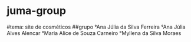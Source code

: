 # juma-group 
#tema: site de cosméticos 
##grupo
°Ana Júlia da Silva Ferreira
°Ana Júlia Alves Alencar
°Maria Alice de Souza Carneiro
°Myllena da Silva Moraes 
